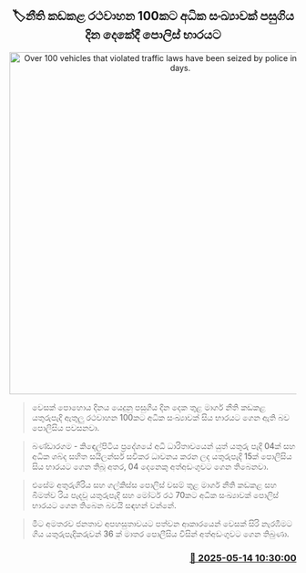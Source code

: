 <p align='center'><b><h2 align='center' title='Over 100 vehicles that violated traffic laws have been seized by police in the past two days.'>🏷නීති කඩකළ රථවාහන 100කට අධික සංඛ්‍යාවක් පසුගිය දින දෙකේදී පොලිස් භාරයට</h2></b></p>
<p align='center'><img src='https://helakuru.sgp1.cdn.digitaloceanspaces.com/esana/images/lib/arrested2[1].jpg' width='600' alt='Over 100 vehicles that violated traffic laws have been seized by police in the past two days.'></p>

> වෙසක් පොහොය දිනය යෙදුනු පසුගිය දින දෙක තුළ මාර්ග නීති කඩකළ යතුරුපැදි ඇතුලු රථවාහන 100කට අධික සංඛ්‍යාවක් සිය භාරයට ගෙන ඇති බව පොලිසිය පවසනවා.

> බණ්ඩාරගම - කිඳෙල්පිටිය ප්‍රදේශයේ අධි ධාරිතාවයෙන් යුත් යතුරු පැදි 04ක් සහ අධික ශබ්ද සහිත සයිලන්සර් සවිකර ධාවනය කරන ලද යතුරුපැදි 15ක් පොලිසිය සිය භාරයට ගෙන තිබූ අතර, 04 දෙනෙකු අත්අඩංගුවට ගෙන තිබෙනවා.

> එසේම අතුරුගිරිය සහ ගල්කිස්ස පොලිස් වසම් තුළ මාර්ග නීති කඩකළ සහ බීමත්ව රිය පැදවූ යතුරුපැදි සහ මෝටර් රථ 70කට අධික සංඛ්‍යාවක් පොලිස් භාරයට ගෙන තිබෙන බවයි සඳහන් වන්නේ.

> මීට අමතරව ජනතාව අපහසුතාවයට පත්වන ආකාරයෙන් වෙසක් සිරි නැරඹීමට ගිය යතුරුපැදිකරුවන් 36 ක් මාතර පොලීසිය විසින් අත්අඩංගුවට ගෙන තිබුණා.



<h3 align='right'><a href='https://www.helakuru.lk/esana/p/110060/'>📅 2025-05-14 10:30:00</a></h3>
